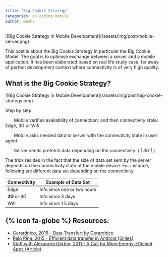```yaml
---
title: "Big Cookie Strategy"
categories: en coding mobile
author: macha
---
```


<div class="text-center lead" markdown="1">
  ![Big Cookie Strategy in Mobile Development](/assets/img/post/mobile-server.png)
</div>

This post is about the Big Cookie Strategy in particular the Big Cookie Model. The goal is to optimise exchange between a server and a mobile application. It has been elaborated based on real life study case, far away of perfect development context where connectivity is of very high quality.

<!--more-->

## What is the Big Cookie Strategy?

<div class="text-center lead" markdown="1">
  ![Big Cookie Strategy in Mobile Development](/assets/img/post/big-cookie-strategy.png)
</div>

Step by step:

&nbsp;&nbsp;&nbsp;&nbsp;&nbsp;&nbsp;<i class="fa fa-mobile" aria-hiden="true"></i> Mobile verifies availability of connection: <i class="fa fa-exclamation-triangle" aria-hiden="true"></i> <i class="fa fa-plane" aria-hiden="true"></i> and then connectivity state: <i class="fa fa-signal" aria-hiden="true"></i> Edge, 3G or <i class="fa fa-wifi" aria-hiden="true"></i> Wifi

&nbsp;&nbsp;&nbsp;&nbsp;&nbsp;&nbsp;<i class="fa fa-exchange" aria-hiden="true"></i> Mobile asks needed data to server with the connectivity state in user agent

&nbsp;&nbsp;&nbsp;&nbsp;&nbsp;&nbsp;<i class="fa fa-server" aria-hiden="true"></i> Server sends prefetch data depending on the connectivity: <i class="fa fa-database" aria-hiden="true"></i> ( <i class="fa fa-wifi" aria-hiden="true"> | 3G | </i> <i class="fa fa-signal" aria-hiden="true"></i> )

The trick resides in the fact that the size of data set sent by the server depends on the connectivity state of the mobile device.
For instance, following are different data set depending on the connectivity:

| Connectivity | Example of Data Set |
| ------------ | ---------------- |
| <i class="fa fa-signal" aria-hiden="true"></i> Edge | Info since one or two hours |
| **3G** or 4G | Info since 3 days |
| <i class="fa fa-wifi" aria-hiden="true"></i> Wifi | Info since 15 days |

## {% icon fa-globe %} Resources:

* [Gerardnico, 2016 - Data Transfert by Gerardnico](http://gerardnico.com/wiki/android/data_transfer)
* [Ralp Pina, 2015 - Efficient data transfer in Android (Slides)](http://www.slideshare.net/CotapEng/efficient-data-transfer-tech-talk)
* [Staff with Alexandre Gerber, 2011 - A Call for More Energy-Efficient Apps (Article)](http://www.research.att.com/articles/featured_stories/2011_03/201102_Energy_efficient?fbid=HZjMhQoG88-)
